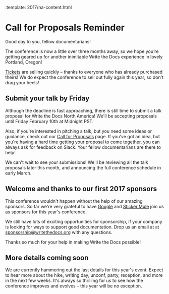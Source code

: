 :template: 2017/na-content.html

# Call for Proposals Reminder

Good day to you, fellow documentarians!

The conference is now a little over three months away, so we hope you’re getting geared up for another inimitable Write the Docs experience in lovely Portland, Oregon!

[Tickets](http://www.writethedocs.org/conf/na/2017/tickets/) are selling quickly – thanks to everyone who has already purchased theirs! We do expect the conference to sell out fully again this year, so don't drag your heels!

## Submit your talk by Friday

Although the deadline is fast approaching, there is still time to submit a talk proposal for Write the Docs North America! We'll be accepting proposals until Friday February 10th at Midnight PST.

Also, if you're interested in pitching a talk, but you need some ideas or guidance, check out our [Call for Proposals](http://www.writethedocs.org/conf/na/2017/cfp/) page. If you've got an idea, but you're having a hard time getting your proposal to come together, you can always ask for feedback on Slack. Your fellow documentarians are there to help! 

We can't wait to see your submissions! We'll be reviewing all the talk proposals later this month, and announcing the full conference schedule in early March.

## Welcome and thanks to our first 2017 sponsors

This conference wouldn't happen without the help of our amazing sponsors. So far we're very grateful to have [Google](https://www.google.com/about/) and [Sticker Mule](https://www.stickermule.com/) join us as sponsors for this year's conference.

We still have lots of exciting opportunities for sponsorship, if your company is looking for ways to support good documentation. Drop us an email at at sponsorship@writethedocs.org with any questions.

Thanks so much for your help in making Write the Docs possible!

## More details coming soon

We are currently hammering out the last details for this year's event. Expect to hear more about the hike, writing day, unconf, party, reception, and more in the next few weeks. It's always so thrilling for us to see how the conference improves and evolves – this year will be no exception.
